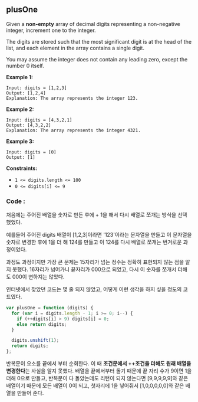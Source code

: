 ## plusOne

Given a **non-empty** array of decimal digits representing a non-negative integer, increment one to the integer.

The digits are stored such that the most significant digit is at the head of the list, and each element in the array contains a single digit.

You may assume the integer does not contain any leading zero, except the number 0 itself.

**Example 1:**

```
Input: digits = [1,2,3]
Output: [1,2,4]
Explanation: The array represents the integer 123.

```

**Example 2:**

```
Input: digits = [4,3,2,1]
Output: [4,3,2,2]
Explanation: The array represents the integer 4321.

```

**Example 3:**

```
Input: digits = [0]
Output: [1]

```

**Constraints:**

- `1 <= digits.length <= 100`
- `0 <= digits[i] <= 9`

### Code :

처음에는 주어진 배열을 숫자로 만든 후에 + 1을 해서 다시 배열로 쪼개는 방식을 선택했었다.

예를들어 주어진 digits 배열이 [1,2,3]이라면 '123'이라는 문자열을 만들고 이 문자열을 숫자로 변경한 후에 1을 더 해 124를 만들고 이 124를 다시 배열로 쪼개는 번거로운 과정이었다.

과정도 과정이지만 가장 큰 문제는 15자리가 넘는 정수는 정확히 표현되지 않는 점을 알지 못했다. 16자리가 넘어가니 끝자리가 000으로 되었고, 다시 이 숫자를 쪼개서 더해도 000이 변하지는 않았다.

인터넷에서 찾았던 코드는 몇 줄 되지 않았고, 어떻게 이런 생각을 하지 싶을 정도의 코드였다.

```jsx
var plusOne = function (digits) {
  for (var i = digits.length - 1; i >= 0; i--) {
    if (++digits[i] > 9) digits[i] = 0;
    else return digits;
  }

  digits.unshift(1);
  return digits;
};
```

반복문이 요소를 끝에서 부터 순회한다. 이 때 **조건문에서 ++조건을 더해도 원래 배열을 변경한다**는 사실을 알지 못했다. 배열을 끝에서부터 돌기 때문에 끝 자리 수가 9이면 1을 더해 0으로 만들고, 반복문이 다 돌았는데도 리턴이 되지 않는다면 [9,9,9,9,9]와 같은 배열이기 때문에 모든 배열이 0이 되고, 첫자리에 1을 넣어줘서 [1,0,0,0,0,0]와 같은 배열을 만들어 준다.
